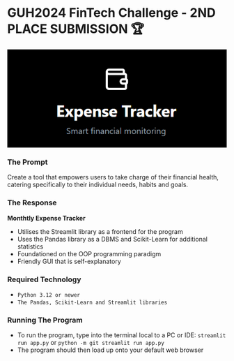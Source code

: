 # GUH2024 FinTech Challenge - 2ND PLACE SUBMISSION 🏆

<img src=expensetracker.png align=center>

### The Prompt
Create a tool that empowers users to take charge of their financial health, catering specifically
to their individual needs, habits and goals.

### The Response
**Monthtly Expense Tracker**
- Utilises the Streamlit library as a frontend for the program
- Uses the Pandas library as a DBMS and Scikit-Learn for additional statistics
- Foundationed on the OOP programming paradigm
- Friendly GUI that is self-explanatory

### Required Technology
- `Python 3.12 or newer`
- `The Pandas, Scikit-Learn and Streamlit libraries`

### Running The Program
- To run the program, type into the terminal local to a PC or IDE: `streamlit run app.py` or `python -m git streamlit run app.py`
- The program should then load up onto your default web browser
